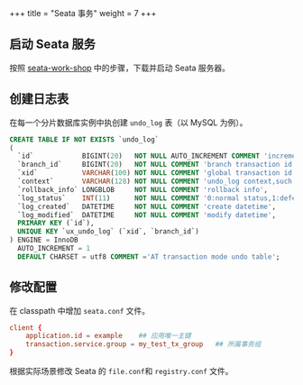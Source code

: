 +++
title = "Seata 事务"
weight = 7
+++

## 启动 Seata 服务

按照 [seata-work-shop](https://github.com/seata/seata-workshop) 中的步骤，下载并启动 Seata 服务器。

## 创建日志表

在每一个分片数据库实例中执创建 `undo_log` 表（以 MySQL 为例）。

```sql
CREATE TABLE IF NOT EXISTS `undo_log`
(
  `id`            BIGINT(20)   NOT NULL AUTO_INCREMENT COMMENT 'increment id',
  `branch_id`     BIGINT(20)   NOT NULL COMMENT 'branch transaction id',
  `xid`           VARCHAR(100) NOT NULL COMMENT 'global transaction id',
  `context`       VARCHAR(128) NOT NULL COMMENT 'undo_log context,such as serialization',
  `rollback_info` LONGBLOB     NOT NULL COMMENT 'rollback info',
  `log_status`    INT(11)      NOT NULL COMMENT '0:normal status,1:defense status',
  `log_created`   DATETIME     NOT NULL COMMENT 'create datetime',
  `log_modified`  DATETIME     NOT NULL COMMENT 'modify datetime',
  PRIMARY KEY (`id`),
  UNIQUE KEY `ux_undo_log` (`xid`, `branch_id`)
) ENGINE = InnoDB
  AUTO_INCREMENT = 1
  DEFAULT CHARSET = utf8 COMMENT ='AT transaction mode undo table';
```

## 修改配置

在 classpath 中增加 `seata.conf` 文件。

```conf
client {
    application.id = example    ## 应用唯一主键
    transaction.service.group = my_test_tx_group   ## 所属事务组
}
```

根据实际场景修改 Seata 的 `file.conf`和 `registry.conf` 文件。
